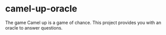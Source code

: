 # camel-up-oracle
The game Camel up is a game of chance. This project provides you with an oracle to answer questions.
